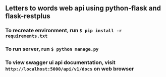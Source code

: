 ## Letters to words web api using python-flask and flask-restplus

### To recreate environment, run `$ pip install -r requirements.txt`
### To run server, run `$ python manage.py`
### To view swagger ui api documentation, visit `http://localhost:5000/api/v1/docs` on web browser
